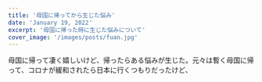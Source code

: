 ```yaml
---
title: '母国に帰ってから生じた悩み'
date: 'January 19, 2022'
excerpt: '母国に帰った時に生じた悩みについて'
cover_image: '/images/posts/fuan.jpg'
---
```


母国に帰って凄く嬉しいけど、帰ったらある悩みが生じた。元々は暫く母国に帰って、コロナが緩和されたら日本に行くつもりだったけど、